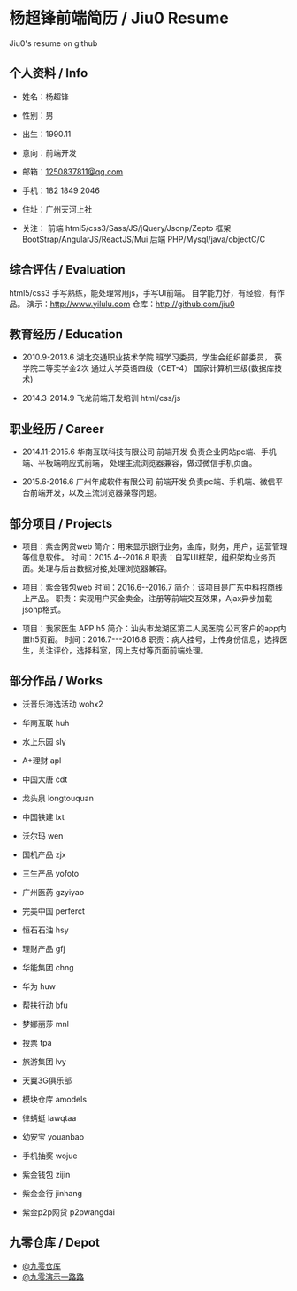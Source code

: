 # 杨超锋前端简历 / Jiu0 Resume
Jiu0's resume on github



## 个人资料 / Info


* 姓名：杨超锋
* 性别：男
* 出生：1990.11
* 意向：前端开发
* 邮箱：1250837811@qq.com
* 手机：182 1849 2046
* 住址：广州天河上社

* 关注：
前端 html5/css3/Sass/JS/jQuery/Jsonp/Zepto
框架 BootStrap/AngularJS/ReactJS/Mui
后端 PHP/Mysql/java/objectC/C



## 综合评估 / Evaluation
html5/css3 手写熟练，能处理常用js，手写UI前端。
自学能力好，有经验，有作品。
演示：http://www.yilulu.com
仓库：http://github.com/jiu0 



## 教育经历 / Education


* 2010.9-2013.6 湖北交通职业技术学院 
班学习委员，学生会组织部委员， 
获学院二等奖学金2次 
通过大学英语四级（CET-4） 
国家计算机三级(数据库技术)

* 2014.3-2014.9 飞龙前端开发培训 html/css/js



## 职业经历 / Career


* 2014.11-2015.6  华南互联科技有限公司 前端开发 
负责企业网站pc端、手机端、平板端响应式前端， 
处理主流浏览器兼容，做过微信手机页面。 

* 2015.6-2016.6  广州年成软件有限公司 前端开发 
负责pc端、手机端、微信平台前端开发，以及主流浏览器兼容问题。 



## 部分项目 / Projects

* 项目：紫金网贷web
简介：用来显示银行业务，金库，财务，用户，运营管理等信息软件。
时间：2015.4--2016.8
职责：自写UI框架，组织架构业务页面。处理与后台数据对接,处理浏览器兼容。

* 项目：紫金钱包web
时间：2016.6--2016.7
简介：该项目是广东中科招商线上产品。
职责：实现用户买金卖金，注册等前端交互效果，Ajax异步加载jsonp格式。

* 项目：我家医生 APP h5
简介：汕头市龙湖区第二人民医院 公司客户的app内置h5页面。
时间：2016.7---2016.8
职责：病人挂号，上传身份信息，选择医生，关注评价，选择科室，网上支付等页面前端处理。




## 部分作品 / Works


* 沃音乐海选活动 wohx2
* 华南互联   huh
* 水上乐园   sly 

* A+理财     apl
* 中国大唐   cdt
* 龙头泉     longtouquan
* 中国铁建   lxt
* 沃尔玛     wen


* 国机产品   zjx
* 三生产品   yofoto
* 广州医药   gzyiyao
* 完美中国   perferct
* 恒石石油   hsy

* 理财产品   gfj
* 华能集团   chng
* 华为       huw
* 帮扶行动   bfu


* 梦娜丽莎   mnl
* 投票       tpa
* 旅游集团   lvy
* 天翼3G俱乐部

* 模块仓库   amodels
* 律蜻蜓     lawqtaa
* 幼安宝 youanbao
* 手机抽奖   wojue

* 紫金钱包   zijin
* 紫金金行   jinhang
* 紫金p2p网贷  p2pwangdai



## 九零仓库 / Depot

* [@九零仓库](https://github.com/jiu0)
* [@九零演示一路路](http://yilulu.com)

